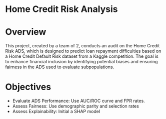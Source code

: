 # Home Credit Risk Analysis
# Overview
This project, created by a team of 2, conducts an audit on the Home Credit Risk ADS, which is designed to predict loan repayment difficulties based on a Home Credit Default Risk dataset from a Kaggle competition. 
The goal is to enhance financial inclusion by identifying potential biases and ensuring fairness in the ADS used to evaluate subpopulations. 

# Objectives
- Evaluate ADS Performance: Use AUC/ROC curve and FPR rates.
- Assess Fairness: Use demographic parity and selection rates
- Assess Explainability: Initial a SHAP model
